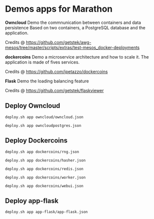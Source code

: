 # Demos apps for Marathon

**Owncloud** 
Demo the commnunication between containers and data persistence
Based on two containers, a PostgreSQL database and the application.

Credits @ https://github.com/getstek/awg-mesos/tree/master/scripts/extras/test-mesos_docker-deployments 

**dockercoins**
Demo a microservice architecture and how to scale it.
The application is made of fives services.

Credits @ https://github.com/jpetazzo/dockercoins

**Flask**
Demo the loading balancing feature 

Credits @ https://github.com/getstek/flaskviewer

## Deploy Owncloud

`deploy.sh app owncloud/owncloud.json`

`deploy.sh app owncloudpostgres.json`

## Deploy Dockercoins

`deploy.sh app dockercoins/rng.json`

`deploy.sh app dockercoins/hasher.json`

`deploy.sh app dockercoins/redis.json`

`deploy.sh app dockercoins/worker.json`

`deploy.sh app dockercoins/webui.json`

## Deploy app-flask

`deploy.sh app app-flask/app-flask.json`
